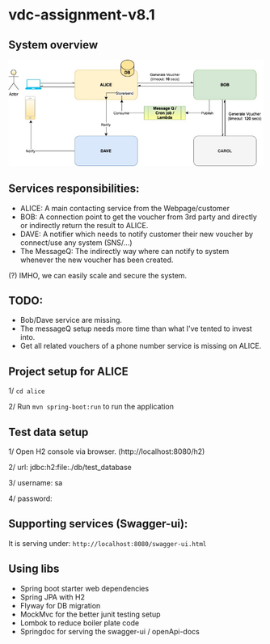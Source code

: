 # vdc-assignment-v8.1

## System overview

![Alt text](diagrams/System_overview.jpg)

## Services responsibilities:
* ALICE: A main contacting service from the Webpage/customer
* BOB: A connection point to get the voucher from 3rd party and directly or indirectly return the result to ALICE.
* DAVE: A notifier which needs to notify customer their new voucher by connect/use any system (SNS/...)
* The MessageQ: The indirectly way where can notify to system whenever the new voucher has been created.

(?) IMHO, we can easily scale and secure the system.

## TODO:
* Bob/Dave service are missing.
* The messageQ setup needs more time than what I've tented to invest into.
* Get all related vouchers of a phone number service is missing on ALICE.

## Project setup for ALICE
1/ `cd alice`

2/ Run `mvn spring-boot:run` to run the application

## Test data setup
1/ Open H2 console via browser. (http://localhost:8080/h2)

2/ url: jdbc:h2:file:./db/test_database 

3/ username: sa

4/ password:

## Supporting services (Swagger-ui):
It is serving under: `http://localhost:8080/swagger-ui.html`

## Using libs
* Spring boot starter web dependencies
* Spring JPA with H2
* Flyway for DB migration
* MockMvc for the better junit testing setup
* Lombok to reduce boiler plate code
* Springdoc for serving the swagger-ui / openApi-docs
